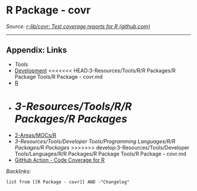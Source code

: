 # R Package - covr

*Source: [r-lib/covr: Test coverage reports for R (github.com)](https://github.com/r-lib/covr)*

---

## Appendix: Links

* *Tools*
* [Development](../../../../../../../2-Areas/MOCs/Development.md)
  \<\<\<\<\<\<\< HEAD:3-Resources/Tools/R/R Packages/R Package Tools/R Package - covr.md
* [R](../../../../../../../2-Areas/MOCs/R.md)
* *3-Resources/Tools/R/R Packages/R Packages*
  =======
* [2-Areas/MOCs/R](../../../../../../../2-Areas/MOCs/R.md)
* *3-Resources/Tools/Developer Tools/Programming Languages/R/R Packages/R Packages*
  \>>>>>>> develop:3-Resources/Tools/Developer Tools/Languages/R/R Packages/R Package Tools/R Package - covr.md
* [GitHub Action - Code Coverage for R](../../../../../../../2-Areas/Code/GitHub%20Actions/GitHub%20Action%20-%20Code%20Coverage%20for%20R.md)

*Backlinks:*

````dataview
list from [[R Package - covr]] AND -"Changelog"
````
